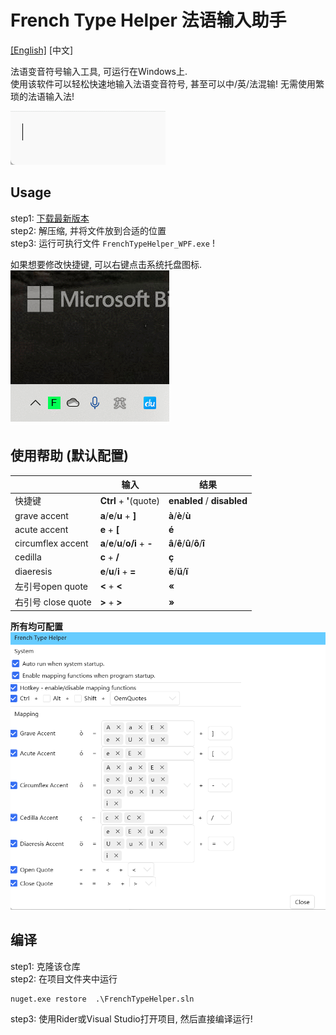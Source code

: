 ﻿# French Type Helper 法语输入助手
[[English]](./README.md)  [中文]  

法语变音符号输入工具, 可运行在Windows上.  
使用该软件可以轻松快速地输入法语变音符号, 甚至可以中/英/法混输! 无需使用繁琐的法语输入法!  
 
![](images/type_example.gif)
## Usage 
step1: [下载最新版本](https://github.com/dnalm/FrenchTypeHelper/releases)   
step2: 解压缩, 并将文件放到合适的位置  
step3: 运行可执行文件 `FrenchTypeHelper_WPF.exe` !    

如果想要修改快捷键, 可以右键点击系统托盘图标.  
![](images/system_icon.gif)

## 使用帮助 (默认配置)
|               | 输入                                | 结果                            |
|---------------|-----------------------------------|-------------------------------|
| 快捷键           | **Ctrl** + **'**(quote)           | **enabled** / **disabled**    |
| grave accent  | **a**/**e**/**u** + **]**         | **à**/**è**/**ù**             |
| acute accent  | **e** + **[**                     | **é**                         |
| circumflex accent | **a**/**e**/**u**/**o/i** + **-** | **â**/**ê**/**û**/**ô**/**î** |
| cedilla       | **c** + **/**                     | **ç**                         |
| diaeresis     | **e**/**u**/**i** + **=**         | **ë**/**ü**/**ï**             |
| 左引号open quote | **<** + **<**                     | **«**                         |
| 右引号 close quote | **>** + **>**                     | **»**                         |

**所有均可配置**  
![](images/setting_page.png)  
## 编译
step1: 克隆该仓库  
step2: 在项目文件夹中运行
```shell
nuget.exe restore  .\FrenchTypeHelper.sln
```
step3: 使用Rider或Visual Studio打开项目, 然后直接编译运行!
